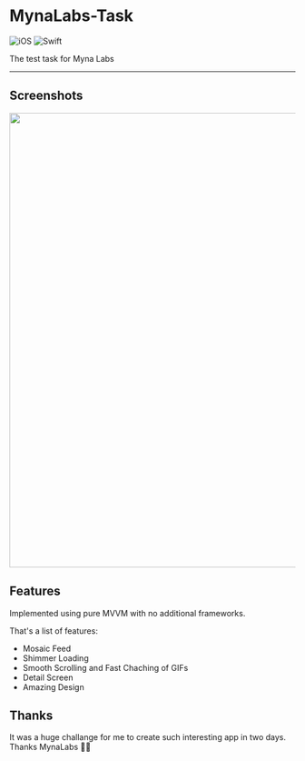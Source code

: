# MynaLabs-Task

![iOS](https://img.shields.io/badge/iOS-15%20-blue)
![Swift](https://img.shields.io/badge/Swift-5-orange?logo=Swift&logoColor=white)

The test task for Myna Labs

<hr />

## Screenshots

<img src="./screens.jpg" width="800" />

## Features

Implemented using pure MVVM with no additional frameworks.

That's a list of features:
- Mosaic Feed
- Shimmer Loading
- Smooth Scrolling and Fast Chaching of GIFs
- Detail Screen
- Amazing Design

## Thanks

It was a huge challange for me to create such interesting app in two days. Thanks MynaLabs 🤘🏻